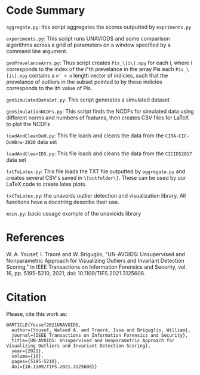 # Code Summary #
`aggregate.py`: this script aggregates the scores outputted by `expriments.py`

`experiments.py`: This script runs UNAVIODS and some comparison algorithms across a grid of parameters on a window specified by a command line argument.

`genPrevelanceArrs.py`: Thus script creates `Pis_\[i\].npy` for each i, where i corresponds to the index of the i^th prevelance in the array Pis each `Pis_\[i\].npy` contains a `n' < n` length vector of indicies, such that the prevelance of outliers in the subset pointed to by these indicies corresponds to the ith value of Pis.

`genSimulatedDataSet.py`: This script generates a simulated dataset

`genSimulationNCDFs.py`: This script finds the NCDFs for simulated data using different norms and numbers of features, then creates CSV files for LaTeX to plot the NCDFs

`loadAndCleanDoH.py`: This file loads and cleans the data from the `CIRA-CIC-DoHBrw-2020` data set

`loadAndCleanIDS.py`: This file loads and cleans the data from the `CICIDS2017` data set

`txtToLatex.py`: This file loads the TXT file outputted by `aggregate.py` and creates several CSV's saved in `\[outfolder\]`. These can be used by our LaTeX code to create latex plots.

`txtToLatex.py`: the unavoids outlier detection and visualization library. All functions have a docstring describe their use.

`main.py`: basic usuage example of the unavioids library

# References #
W. A. Yousef, I. Traoré and W. Briguglio, "UN-AVOIDS: Unsupervised and Nonparametric Approach for Visualizing Outliers and Invariant Detection Scoring," in IEEE Transactions on Information Forensics and Security, vol. 16, pp. 5195-5210, 2021, doi: 10.1109/TIFS.2021.3125608.

# Citation #
Please, cite this work as:

```
@ARTICLE{Yousef2021UNAVOIDS,
  author={Yousef, Waleed A. and Traoré, Issa and Briguglio, William},
  journal={IEEE Transactions on Information Forensics and Security}, 
  title={UN-AVOIDS: Unsupervised and Nonparametric Approach for Visualizing Outliers and Invariant Detection Scoring}, 
  year={2021},
  volume={16},
  pages={5195-5210},
  doi={10.1109/TIFS.2021.3125608}}
```
